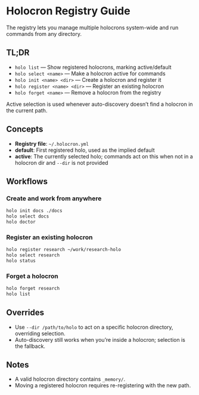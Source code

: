 # Holocron Registry Guide

The registry lets you manage multiple holocrons system-wide and run commands from any directory.

## TL;DR

- `holo list` — Show registered holocrons, marking active/default
- `holo select <name>` — Make a holocron active for commands
- `holo init <name> <dir>` — Create a holocron and register it
- `holo register <name> <dir>` — Register an existing holocron
- `holo forget <name>` — Remove a holocron from the registry

Active selection is used whenever auto-discovery doesn’t find a holocron in the current path.

## Concepts

- **Registry file**: `~/.holocron.yml`
- **default**: First registered holo, used as the implied default
- **active**: The currently selected holo; commands act on this when not in a holocron dir and `--dir` is not provided

## Workflows

### Create and work from anywhere
```bash
holo init docs ./docs
holo select docs
holo doctor
```

### Register an existing holocron
```bash
holo register research ~/work/research-holo
holo select research
holo status
```

### Forget a holocron
```bash
holo forget research
holo list
```

## Overrides

- Use `--dir /path/to/holo` to act on a specific holocron directory, overriding selection.
- Auto-discovery still works when you’re inside a holocron; selection is the fallback.

## Notes

- A valid holocron directory contains `_memory/`.
- Moving a registered holocron requires re-registering with the new path.

